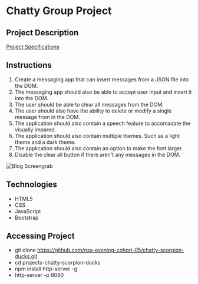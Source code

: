 # Chatty Group Project

## Project Description
[Project Specifications](https://github.com/nss-evening-cohort-05/chatty-scorpion-ducks/blob/master/instructions.md)

## Instructions
1. Create a messaging app that can insert messages from a JSON file into the DOM.
2. The messaging app should also be able to accept user input and insert it into the DOM.
3. The user should be able to clear all messages from the DOM.
4. The user should also have the ability to delete or modify a single message from in the DOM.
5. The application should also contain a speech feature to accomadate the visually impared.
6. The application should also contain multiple themes.  Such as a light theme and a dark theme.
7. The application should also contain an option to make the font larger.
8. Disable the clear all button if there aren't any messages in the DOM.

![Blog Screengrab](https://raw.githubusercontent.com/nss-evening-cohort-05/chatty-scorpion-ducks/master/ScreenGrab.PNG)

## Technologies

- HTML5
- CSS
- JavaScript
- Bootstrap

## Accessing Project
- git clone https://github.com/nss-evening-cohort-05/chatty-scorpion-ducks.git
- cd projects-chatty-scorpion-ducks
- npm install http-server -g
- http-server -p 8080